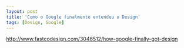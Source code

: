 ```yaml
---
layout: post
title: 'Como o Google finalmente entendeu o Design'
tags: [Design, Google]
---
```


<http://www.fastcodesign.com/3046512/how-google-finally-got-design>
